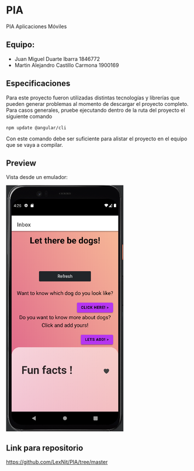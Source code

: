 # PIA
PIA Aplicaciones Móviles

## Equipo:
* Juan Miguel Duarte Ibarra 1846772
* Martin Alejandro Castillo Carmona 1900169

## Especificaciones
Para este proyecto fueron utilizadas distintas tecnologías y librerías que pueden generar problemas al momento de descargar el proyecto completo. Para casos generales, pruebe ejecutando dentro de la ruta del proyecto el siguiente comando 
```
npm update @angular/cli
```
Con este comando debe ser suficiente para alistar el proyecto en el equipo que se vaya a compilar.

## Preview
Vista desde un emulador:

![](/preview.png)

## Link para repositorio
https://github.com/LexNit/PIA/tree/master

